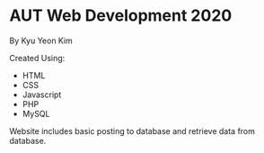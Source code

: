 # AUT Web Development 2020

By Kyu Yeon Kim

Created Using:

- HTML
- CSS
- Javascript
- PHP
- MySQL

Website includes basic posting to database and retrieve data from database.
